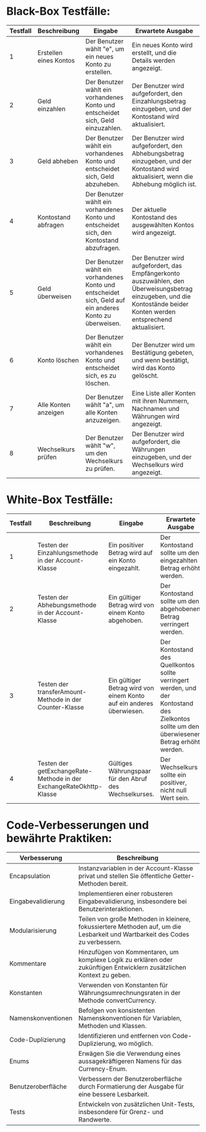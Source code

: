 # Black-Box Testfälle:

| Testfall | Beschreibung           | Eingabe                                                                                                  | Erwartete Ausgabe                                                                                                                                                      |
|----------|------------------------|----------------------------------------------------------------------------------------------------------|------------------------------------------------------------------------------------------------------------------------------------------------------------------------|
| 1        | Erstellen eines Kontos | Der Benutzer wählt "e", um ein neues Konto zu erstellen.                                                 | Ein neues Konto wird erstellt, und die Details werden angezeigt.                                                                                                       |
| 2        | Geld einzahlen         | Der Benutzer wählt ein vorhandenes Konto und entscheidet sich, Geld einzuzahlen.                         | Der Benutzer wird aufgefordert, den Einzahlungsbetrag einzugeben, und der Kontostand wird aktualisiert.                                                                |
| 3        | Geld abheben           | Der Benutzer wählt ein vorhandenes Konto und entscheidet sich, Geld abzuheben.                           | Der Benutzer wird aufgefordert, den Abhebungsbetrag einzugeben, und der Kontostand wird aktualisiert, wenn die Abhebung möglich ist.                                   |
| 4        | Kontostand abfragen    | Der Benutzer wählt ein vorhandenes Konto und entscheidet sich, den Kontostand abzufragen.                | Der aktuelle Kontostand des ausgewählten Kontos wird angezeigt.                                                                                                        |
| 5        | Geld überweisen        | Der Benutzer wählt ein vorhandenes Konto und entscheidet sich, Geld auf ein anderes Konto zu überweisen. | Der Benutzer wird aufgefordert, das Empfängerkonto auszuwählen, den Überweisungsbetrag einzugeben, und die Kontostände beider Konten werden entsprechend aktualisiert. |
| 6        | Konto löschen          | Der Benutzer wählt ein vorhandenes Konto und entscheidet sich, es zu löschen.                            | Der Benutzer wird um Bestätigung gebeten, und wenn bestätigt, wird das Konto gelöscht.                                                                                 |
| 7        | Alle Konten anzeigen   | Der Benutzer wählt "a", um alle Konten anzuzeigen.                                                       | Eine Liste aller Konten mit ihren Nummern, Nachnamen und Währungen wird angezeigt.                                                                                     |
| 8        | Wechselkurs prüfen     | Der Benutzer wählt "w", um den Wechselkurs zu prüfen.                                                    | Der Benutzer wird aufgefordert, die Währungen einzugeben, und der Wechselkurs wird angezeigt.                                                                          |

# White-Box Testfälle:

| Testfall | Beschreibung                                                        | Eingabe                                                              | Erwartete Ausgabe                                                                                                                           |
|----------|---------------------------------------------------------------------|----------------------------------------------------------------------|---------------------------------------------------------------------------------------------------------------------------------------------|
| 1        | Testen der Einzahlungsmethode in der Account-Klasse                 | Ein positiver Betrag wird auf ein Konto eingezahlt.                  | Der Kontostand sollte um den eingezahlten Betrag erhöht werden.                                                                             |
| 2        | Testen der Abhebungsmethode in der Account-Klasse                   | Ein gültiger Betrag wird von einem Konto abgehoben.                  | Der Kontostand sollte um den abgehobenen Betrag verringert werden.                                                                          |
| 3        | Testen der transferAmount-Methode in der Counter-Klasse             | Ein gültiger Betrag wird von einem Konto auf ein anderes überwiesen. | Der Kontostand des Quellkontos sollte verringert werden, und der Kontostand des Zielkontos sollte um den überwiesenen Betrag erhöht werden. |
| 4        | Testen der getExchangeRate-Methode in der ExchangeRateOkhttp-Klasse | Gültiges Währungspaar für den Abruf des Wechselkurses.               | Der Wechselkurs sollte ein positiver, nicht null Wert sein.                                                                                 |

# Code-Verbesserungen und bewährte Praktiken:

| Verbesserung         | Beschreibung                                                                                                                  |
|----------------------|-------------------------------------------------------------------------------------------------------------------------------|
| Encapsulation        | Instanzvariablen in der Account-Klasse privat und stellen Sie öffentliche Getter-Methoden bereit.                             |
| Eingabevalidierung   | Implementieren einer robusteren Eingabevalidierung, insbesondere bei Benutzerinteraktionen.                                   |
| Modularisierung      | Teilen von große Methoden in kleinere, fokussiertere Methoden auf, um die Lesbarkeit und Wartbarkeit des Codes zu verbessern. |
| Kommentare           | Hinzufügen von Kommentaren, um komplexe Logik zu erklären oder zukünftigen Entwicklern zusätzlichen Kontext zu geben.         |
| Konstanten           | Verwenden von Konstanten für Währungsumrechnungsraten in der Methode convertCurrency.                                         |
| Namenskonventionen   | Befolgen von konsistenten Namenskonventionen für Variablen, Methoden und Klassen.                                             |
| Code-Duplizierung    | Identifizieren und entfernen von Code-Duplizierung, wo möglich.                                                               |
| Enums                | Erwägen Sie die Verwendung eines aussagekräftigeren Namens für das Currency-Enum.                                             |
| Benutzeroberfläche   | Verbessern der Benutzeroberfläche durch Formatierung der Ausgabe für eine bessere Lesbarkeit.                                 |
| Tests                | Entwickeln von zusätzlichen Unit-Tests, insbesondere für Grenz- und Randwerte.                                                |
